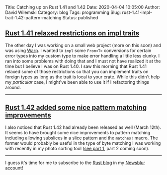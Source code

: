 Title: Catching up on Rust 1.41 and 1.42
Date: 2020-04-04 10:05:00
Author: David Wilemski
Category: blog
Tags: programming
Slug: rust-1.41-impl-trait-1.42-pattern-matching
Status: published

## [Rust 1.41 relaxed restrictions on impl traits](https://blog.rust-lang.org/2020/01/30/Rust-1.41.0.html#relaxed-restrictions-when-implementing-traits)

The other day I was working on a small web project (more on this soon) and was
using [Warp](https://crates.io/crates/warp/0.2.0). I wanted to `impl` some
`From<T>` conversions for certain error types into my custom type to make error
handling a little less clunky. I ran into some problems with doing that and I
must not have realized it at the time but I believe I was on Rust 1.40. I saw
this morning that Rust 1.41 relaxed some of those restrictions so that you can
implement traits on foreign types as long as the trait is local to your crate.
While this didn't help my _particular_ case, I might've been able to use it if
I refactoring things around.

---

## [Rust 1.42 added some nice pattern matching improvements](https://blog.rust-lang.org/2020/03/12/Rust-1.42.html)

I also noticed that Rust 1.42 had already been released as well (March 12th).
It seems to have brought some nice improvements to pattern matching including
allowing subslices in a slice pattern and the `matches!` macro. The former
would probably be useful in the type of byte matching I was working with
recently in my photo sorting tool ([see part 1](/photosort-part-1), part 2
coming soon).

---

I guess it's time for me to subscribe to the [Rust
blog](https://blog.rust-lang.org/) in my [Newsblur](https://newsblur.com/)
account!
